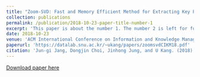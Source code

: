 ```yaml
---
title: "Zoom-SVD: Fast and Memory Efficient Method for Extracting Key Patterns in an Arbitrary Time Range."
collection: publications
permalink: /publication/2018-10-23-paper-title-number-1
excerpt: 'This paper is about the number 1. The number 2 is left for future work.'
date: 2018-10-23
venue: 'ACM International Conference on Information and Knowledge Management (CIKM) 2018, Lingotto, Turin, Italy.'
paperurl: 'https://datalab.snu.ac.kr/~ukang/papers/zoomsvdCIKM18.pdf'
citation: 'Jun-gi Jang, Dongjin Choi, Jinhong Jung, and U Kang. (2018). &quot;Zoom-SVD: Fast and Memory Efficient Method for Extracting Key Patterns in an Arbitrary Time Range.&quot; <i></i>. 1(1).'
---
```

[Download paper here](https://datalab.snu.ac.kr/~ukang/papers/zoomsvdCIKM18.pdf)
